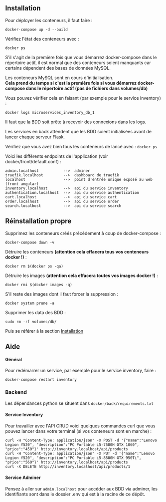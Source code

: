 ## Installation

Pour déployer les conteneurs, il faut faire :

```
docker-compose up -d --build
```

Vérifiez l'état des conteneurs avec :
```
docker ps
```

S'il s'agit de la première fois que vous démarrez docker-compose dans le répertoire actif, il est normal que des conteneurs soient manquants car certains dépendent des bases de données MySQL.

Les conteneurs MySQL sont en cours d'initialisation.\
**Cela prend du temps si c'est la première fois si vous démarrez docker-compose dans le répertoire actif (pas de fichiers dans volumes/db)**

Vous pouvez vérifier cela en faisant (par exemple pour le service inventory) :
```
docker logs microservices_inventory_db_1
```

Il faut que la BDD soit prête à recevoir des connexions dans les logs.

Les services en back attendent que les BDD soient initialisées avant de lancer chaque serveur Flask.

Vérifiez que vous avez bien tous les conteneurs de lancé avec : ```docker ps```

Voici les différents endpoints de l'application (voir docker/front/default.conf) :

```
admin.localhost			  -->  adminer
traefik.localhost		  -->  dashboard de traefik
localhost 				  -->  point d'entrée unique exposé au web (front angular)
inventory.localhost   	  -->  api du service inventory
authentication.localhost  -->  api du service authentication
cart.localhost  		  -->  api du service cart
order.localhost  		  -->  api du service order
search.localhost  		  -->  api du service search
```

## Réinstallation propre

Supprimez les conteneurs créés précédement à coup de docker-compose :

```
docker-compose down -v
```

Détruire les conteneurs **(attention cela effacera tous vos conteneurs docker !)** :

```
docker rm $(docker ps -qa)
```

Détruire les images **(attention cela effacera toutes vos images docker !)** :

```
docker rmi $(docker images -q)
```

S'il reste des images dont il faut forcer la suppression :

```
docker system prune -a
```

Supprimer les data des BDD :

```
sudo rm -rf volumes/db/
```

Puis se référer à la section [Installation](#installation)

## Aide

#### Général

Pour redémarrer un service, par exemple pour le service inventory, faire :

```
docker-compose restart inventory
```

### Backend

Les dépendances python se situent dans ```docker/back/requirements.txt```

#### Service Inventory

Pour travailler avec l'API CRUD voici quelques commandes curl que vous pouvez lancer dans votre terminal (si vos conteneurs sont en marche) :

```
curl -H "Content-Type: application/json" -X POST -d '{"name":"Lenovo Legion Y520", "description":"PC Portable i5-7500H GTX 1060", "price":"450"}' http://inventory.localhost/api/products
curl -H "Content-Type: application/json" -X PUT -d '{"name":"Lenovo Legion Y520", "description":"PC Portable i5-8500H GTX 950Ti", "price":"560"}' http://inventory.localhost/api/products
curl -X DELETE http://inventory.localhost/api/products/1
```

#### Service Adminer

Pensez à aller sur ```admin.localhost``` pour accéder aux BDD via adminer, les identifiants sont dans le dossier .env qui est à la racine de ce dépôt.